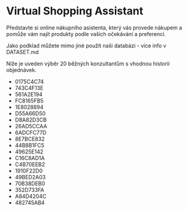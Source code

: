 # Virtual Shopping Assistant #
 Představte si online nákupního asistenta, který vás provede nákupem a pomůže vám najít produkty podle vašich očekávání a preferencí.

Jako podklad můžete mimo jiné použít naši databázi - více info v DATASET.md

Níže je uveden výběr 20 běžných konzultantům s vhodnou historií objednávek.

- 0175C4C74
- 743C4F13E
- 561A2E194
- FC8165FB5
- 1E8028894
- D55A66D50
- D8A82D3CB
- 26AD5CCAA
- 6ADCFC77D
- 8E7BCE832
- 44B8B1FC5
- 49625E142
- C16C8AD1A
- C4B70EEB2
- 1910F22D0
- 49BED2A03
- 70B38DEB0
- 352D733FA
- A84D4204C
- 482745AB4